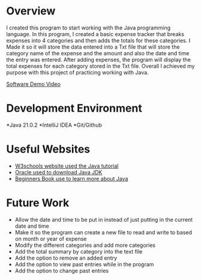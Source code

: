 # Overview
I created this program to start working with the Java programming language. In this program, I created a basic expense tracker that breaks expenses into 4 categories and then adds the totals for these categories. I Made it so it will store the data entered into a Txt file that will store the category name of the expense and the amount and also the date and time the entry was entered. After adding expenses, the program will display the total expenses for each category stored in the Txt file. Overall I achieved my purpose with this project of practicing working with Java. 


[Software Demo Video](http://youtube.link.goes.here)

# Development Environment

*Java 21.0.2 *IntelliJ IDEA *Git/Github 

# Useful Websites

- [W3schools website used the Java tutorial](https://www.w3schools.com/java/default.asp)
- [Oracle used to download Java JDK](https://www.oracle.com/java/technologies/downloads/ )
- [Beginners Book use to learn more about Java](https://beginnersbook.com/java-collections-tutorials/)
# Future Work

- Allow the date and time to be put in instead of just putting in the current date and time  
- Make it so the program can create a new file to read and write to based on month or year of expense
- Modify the different categories and add more categories
- Add the total summary by category into the text file
- Add the option to remove an added entry
- Add the option to view past entries while in the program
- Add the option to change past entries
